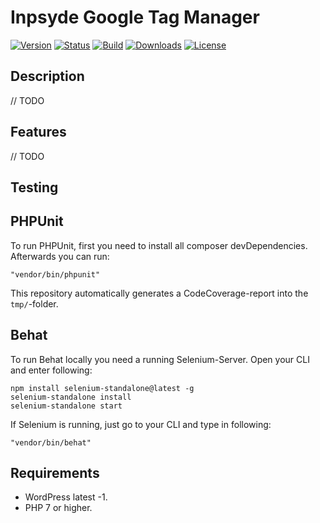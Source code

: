 # Inpsyde Google Tag Manager

[![Version](https://img.shields.io/packagist/v/inpsyde/google-tag-manager.svg)](https://packagist.org/packages/inpsyde/google-tag-manager)
[![Status](https://img.shields.io/badge/status-active-brightgreen.svg)](https://github.com/inpsyde/google-tag-manager)
[![Build](https://img.shields.io/travis/inpsyde/google-tag-manager.svg)](https://travis-ci.org/inpsyde/google-tag-manager)
[![Downloads](https://img.shields.io/packagist/dt/inpsyde/google-tag-manager.svg)](https://packagist.org/packages/inpsyde/google-tag-manager)
[![License](https://img.shields.io/packagist/l/inpsyde/google-tag-manager.svg)](https://packagist.org/packages/inpsyde/google-tag-manager)


## Description

// TODO


## Features

// TODO

## Testing

## PHPUnit
To run PHPUnit, first you need to install all composer devDependencies. Afterwards you can run:

```
"vendor/bin/phpunit"
```

This repository automatically generates a CodeCoverage-report into the `tmp/`-folder.

## Behat
To run Behat locally you need a running Selenium-Server. Open your CLI and enter following:

```
npm install selenium-standalone@latest -g
selenium-standalone install
selenium-standalone start
```

If Selenium is running, just go to your CLI and type in following:

```
"vendor/bin/behat"
```

## Requirements

* WordPress latest -1.
* PHP 7 or higher.
